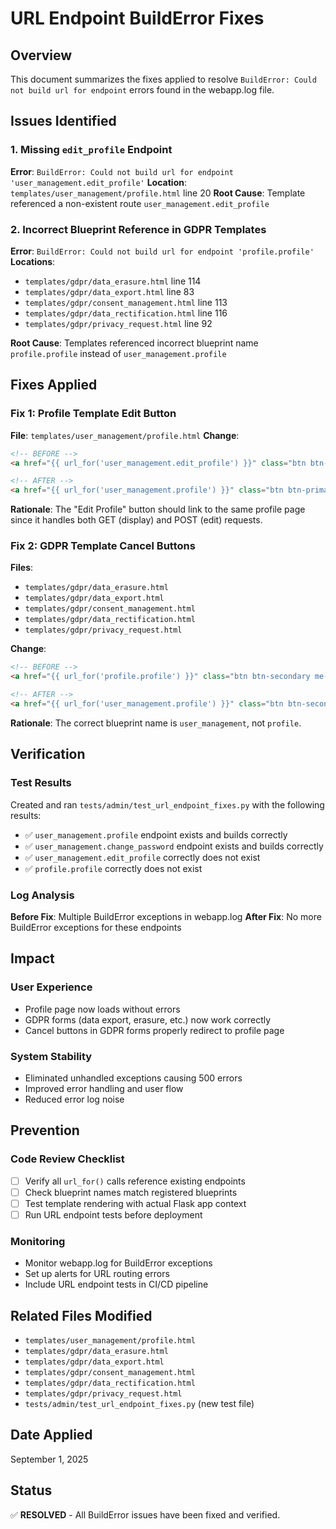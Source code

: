 # URL Endpoint BuildError Fixes

## Overview
This document summarizes the fixes applied to resolve `BuildError: Could not build url for endpoint` errors found in the webapp.log file.

## Issues Identified

### 1. Missing `edit_profile` Endpoint
**Error**: `BuildError: Could not build url for endpoint 'user_management.edit_profile'`
**Location**: `templates/user_management/profile.html` line 20
**Root Cause**: Template referenced a non-existent route `user_management.edit_profile`

### 2. Incorrect Blueprint Reference in GDPR Templates
**Error**: `BuildError: Could not build url for endpoint 'profile.profile'`
**Locations**: 
- `templates/gdpr/data_erasure.html` line 114
- `templates/gdpr/data_export.html` line 83  
- `templates/gdpr/consent_management.html` line 113
- `templates/gdpr/data_rectification.html` line 116
- `templates/gdpr/privacy_request.html` line 92

**Root Cause**: Templates referenced incorrect blueprint name `profile.profile` instead of `user_management.profile`

## Fixes Applied

### Fix 1: Profile Template Edit Button
**File**: `templates/user_management/profile.html`
**Change**: 
```html
<!-- BEFORE -->
<a href="{{ url_for('user_management.edit_profile') }}" class="btn btn-primary btn-sm">

<!-- AFTER -->
<a href="{{ url_for('user_management.profile') }}" class="btn btn-primary btn-sm">
```

**Rationale**: The "Edit Profile" button should link to the same profile page since it handles both GET (display) and POST (edit) requests.

### Fix 2: GDPR Template Cancel Buttons
**Files**: 
- `templates/gdpr/data_erasure.html`
- `templates/gdpr/data_export.html`
- `templates/gdpr/consent_management.html`
- `templates/gdpr/data_rectification.html`
- `templates/gdpr/privacy_request.html`

**Change**:
```html
<!-- BEFORE -->
<a href="{{ url_for('profile.profile') }}" class="btn btn-secondary me-md-2">Cancel</a>

<!-- AFTER -->
<a href="{{ url_for('user_management.profile') }}" class="btn btn-secondary me-md-2">Cancel</a>
```

**Rationale**: The correct blueprint name is `user_management`, not `profile`.

## Verification

### Test Results
Created and ran `tests/admin/test_url_endpoint_fixes.py` with the following results:
- ✅ `user_management.profile` endpoint exists and builds correctly
- ✅ `user_management.change_password` endpoint exists and builds correctly  
- ✅ `user_management.edit_profile` correctly does not exist
- ✅ `profile.profile` correctly does not exist

### Log Analysis
**Before Fix**: Multiple BuildError exceptions in webapp.log
**After Fix**: No more BuildError exceptions for these endpoints

## Impact

### User Experience
- Profile page now loads without errors
- GDPR forms (data export, erasure, etc.) now work correctly
- Cancel buttons in GDPR forms properly redirect to profile page

### System Stability
- Eliminated unhandled exceptions causing 500 errors
- Improved error handling and user flow
- Reduced error log noise

## Prevention

### Code Review Checklist
- [ ] Verify all `url_for()` calls reference existing endpoints
- [ ] Check blueprint names match registered blueprints
- [ ] Test template rendering with actual Flask app context
- [ ] Run URL endpoint tests before deployment

### Monitoring
- Monitor webapp.log for BuildError exceptions
- Set up alerts for URL routing errors
- Include URL endpoint tests in CI/CD pipeline

## Related Files Modified
- `templates/user_management/profile.html`
- `templates/gdpr/data_erasure.html`
- `templates/gdpr/data_export.html`
- `templates/gdpr/consent_management.html`
- `templates/gdpr/data_rectification.html`
- `templates/gdpr/privacy_request.html`
- `tests/admin/test_url_endpoint_fixes.py` (new test file)

## Date Applied
September 1, 2025

## Status
✅ **RESOLVED** - All BuildError issues have been fixed and verified.